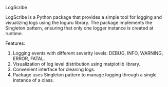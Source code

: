 LogScribe

LogScribe is a Python package that provides a simple tool for logging and visualizing logs using the loguru library. The package implements the Singleton pattern, ensuring that only one logger instance is created at runtime.

Features:
1. Logging events with different severity levels: DEBUG, INFO, WARNING, ERROR, FATAL.
2. Visualization of log level distribution using matplotlib library.
3. Convenient interface for cleaning logs.
4. Package uses Singleton pattern to manage logging through a single instance of a class.
